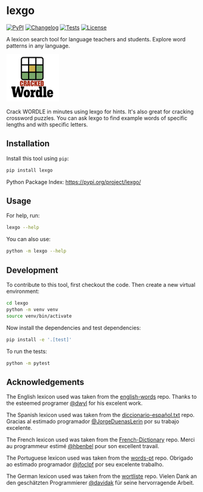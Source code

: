 # lexgo

[![PyPI](https://img.shields.io/pypi/v/lexgo.svg)](https://pypi.org/project/lexgo/)
[![Changelog](https://img.shields.io/github/v/release/joshkil/lexgo?include_prereleases&label=changelog)](https://github.com/joshkil/lexgo/releases)
[![Tests](https://github.com/joshkil/lexgo/actions/workflows/test.yml/badge.svg)](https://github.com/joshkil/lexgo/actions/workflows/test.yml)
[![License](https://img.shields.io/badge/license-Apache%202.0-blue.svg)](https://github.com/joshkil/lexgo/blob/master/LICENSE)

A lexicon search tool for language teachers and students. Explore word patterns in any language. 

<img src="wordle.png" alt="The wordle logo from New York Times" width="138" height="125">

Crack WORDLE in minutes using lexgo for hints. It's also great for cracking crossword puzzles. You can ask lexgo to find example words of specific lengths and with specific letters. 

## Installation

Install this tool using `pip`:
```bash
pip install lexgo
```
Python Package Index: https://pypi.org/project/lexgo/

## Usage

For help, run:
```bash
lexgo --help
```
You can also use:
```bash
python -m lexgo --help
```
## Development

To contribute to this tool, first checkout the code. Then create a new virtual environment:
```bash
cd lexgo
python -m venv venv
source venv/bin/activate
```
Now install the dependencies and test dependencies:
```bash
pip install -e '.[test]'
```
To run the tests:
```bash
python -m pytest
```
## Acknowledgements

The English lexicon used was taken from the [english-words](https://github.com/dwyl/english-words) repo. Thanks to the esteemed programer [@dwyl](https://github.com/dwyl) for his excelent work. 

The Spanish lexicon used was taken from the [diccionario-español.txt](https://github.com/JorgeDuenasLerin/diccionario-espanol-txt) repo. Gracias al estimado programador [@JorgeDuenasLerin](https://github.com/JorgeDuenasLerin) por su trabajo excelente. 

The French lexicon used was taken from the [French-Dictionary](https://github.com/hbenbel/French-Dictionary) repo. Merci au programmeur estimé [@hbenbel](https://github.com/hbenbel) pour son excellent travail.

The Portuguese lexicon used was taken from the [words-pt](https://github.com/jfoclpf/words-pt) repo. Obrigado ao estimado programador [@jfoclpf](https://github.com/jfoclpf) por seu excelente trabalho.

The German lexicon used was taken from the [wortliste](https://github.com/davidak/wortliste) repo. Vielen Dank an den geschätzten Programmierer [@davidak](https://github.com/davidak) für seine hervorragende Arbeit.

